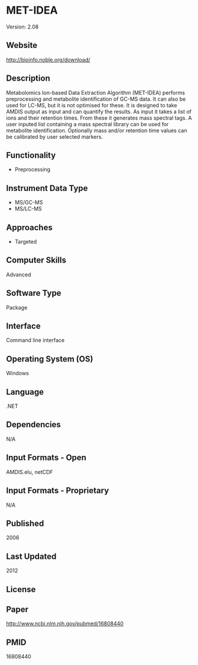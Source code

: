 # MET-IDEA
Version: 2.08

## Website
http://bioinfo.noble.org/download/

## Description
Metabolomics Ion-based Data Extraction Algorithm (MET-IDEA) performs preprocessing and metabolite identification of GC-MS data. It can also be used for LC-MS, but it is not optimised for these. It is designed to take AMDIS output as input and can quantify the results. As input it takes a list of ions and their retention times. From these it generates mass spectral tags. A user inputed list containing a mass spectral library can be used for metabolite identification. Optionally mass and/or retention time values can be calibrated by user selected markers.

## Functionality
- Preprocessing

## Instrument Data Type
- MS/GC-MS
- MS/LC-MS

## Approaches
- Targeted

## Computer Skills
Advanced

## Software Type
Package

## Interface
Command line interface

## Operating System (OS)
Windows

## Language
.NET

## Dependencies
N/A

## Input Formats - Open
AMDIS.elu, netCDF

## Input Formats - Proprietary
N/A

## Published
2006

## Last Updated
2012

## License

## Paper
http://www.ncbi.nlm.nih.gov/pubmed/16808440

## PMID
16808440
